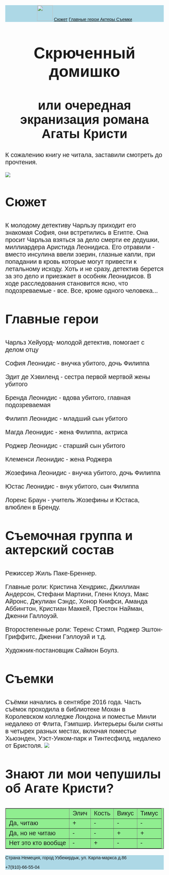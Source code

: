 <html>
    <body style="font-family: sans-serif">
        <header style=" background: lightblue ">
          <img src="https://avatars.mds.yandex.net/i?id=d102d21d9bf1745a0f44df8f8844e6b5c738a7b0-12522847-images-thumbs&n=13" width="50"/>
        <a href="#plot">Сюжет</a>
        <a href="#gg"> Главные герои </a>
        <a href="#acn"> Актеры </a>
        <a href="#semka"> Съемки </a>
        </header>
        <main>
            <h1 style="text-align: center; font-size: 50px "> 
               Скрюченный домишко
            </h1>
            <h2 style="text-align: center; font-size: 40px ">
                или очередная экранизация романа Агаты Кристи
            </h2>
            <p style=" font-size: 20px ">
                К сожалению книгу не читала, заставили смотреть до прочтения. 
            </p>
               <img src="https://avatars.mds.yandex.net/i?id=de69216f18a518120d9949c380c5b4915b0e0b3a-11387523-images-thumbs&n=13"/>
            <h3 id="plot"  style=" font-size: 40px ">
               Сюжет
            </h3>
            <p style=" font-size: 20px ">
                К молодому детективу Чарльзу приходит его знакомая София, они встретились в Египте. Она просит Чарльза взяться за дело смерти ее дедушки, миллиардера Аристида Леонидиса. Его отравили - вместо инсулина ввели эзерин, глазные капли, при попадании в кровь которые могут привести к летальному исходу. Хоть и не сразу, детектив берется за это дело и приезжает в особняк Леонидисов. В ходе расследования становится ясно, что подозреваемые - все. Все, кроме одного человека...
            </p>
            <h3 id="gg" style=" font-size: 40px ">
                 Главные герои
            </h3>
            <p style=" font-size: 20px ">
              Чарльз Хейуорд- молодой детектив, помогает с делом отцу</p>
              <p style=" font-size: 20px ">София Леонидис - внучка убитого, дочь Филиппа</p>
              <p style=" font-size: 20px ">Эдит де Хэвиленд - сестра первой мертвой жены убитого</p>
             <p style=" font-size: 20px "> Бренда Леонидис - вдова убитого, главная подозреваемая</p>
             <p style=" font-size: 20px "> Филипп Леонидис - младший сын убитого</p>
             <p style=" font-size: 20px "> Магда Леонидис - жена Филиппа, актриса</p>
            <p style=" font-size: 20px ">  Роджер Леонидис - старший сын убитого</p>
             <p style=" font-size: 20px "> Клеменси Леонидис - жена Роджера</p>    
             <p style=" font-size: 20px "> Жозефина Леонидис - внучка убитого, дочь Филиппа</p>
              <p style=" font-size: 20px ">Юстас Леонидис - внук убитого, сын Филиппа</p>
              <p style=" font-size: 20px ">Лоренс Браун - учитель Жозефины и Юстаса, влюблен в Бренду.
            </p>
            <h3 id="acn"  style=" font-size: 40px ">
                Съемочная группа и актерский состав
            </h3>
            <p style=" font-size: 20px ">
                Режиссер Жиль Паке-Бреннер.
                 </p>
                <p style=" font-size: 20px ">Главные роли: Кристина Хендрикс, Джиллиан Андерсон, Стефани Мартини, Гленн Клоуз, Макс Айронс, Джулиан Сэндс, Хонор Книфси, Аманда Аббингтон, Кристиан Маккей, Престон Найман, Дженни Галлоуэй.
            </p>
            <p style=" font-size: 20px ">
                Второстепенные роли: Теренс Стэмп, Роджер Эштон-Гриффитс, Дженни Гэллоуэй и т.д.
            </p>
            <p style=" font-size: 20px ">
              Художник-постановщик Саймон Боулз.
                </p>
            <h3 id="semka" style=" font-size: 40px ">
                Съемки
                </h3>
                <p style=" font-size: 20px ">
                     Съёмки начались в сентябре 2016 года. Часть съёмок проходила в библиотеке Мохан в Королевском колледже Лондона и поместье Минли недалеко от Флита, Гэмпшир. Интерьеры были сняты в четырех разных местах, включая поместье Хьюэнден, Уэст-Уиком-парк и Тинтесфилд, недалеко от Бристоля.
                     <img src="https://avatars.mds.yandex.net/i?id=48641c942ac1c930fdeb3bdb081dd44fddee922e-10698550-images-thumbs&n=13">
                    </p>
            <h3 style=" font-size: 40px "> 
            Знают ли мои чепушилы об Агате Кристи?
            </h3>
            <table border="1px" style="border-collapse:collapse; background: lightgreen; font-size: 20px">
                <tr>
                    <td>
                    </td>
                    <td>
                     Элич
                    </td>
                    <td>
                     Кость
                    </td>
                    <td>
                    Викус
                    </td>
                    <td>
                    Тимус
                    </td>
                </tr>
                <tr>
                    <td>
                        Да, читаю
                    </td>
                    <td>
                        +
                    </td>
                    <td> 
                        -
                    </td>
                    <td>
                         -
                    </td>
                    <td>
                       -
                    </td>
                </tr>
                <tr>
                    <td> Да, но не читаю </td>
                    <td> - </td>
                    <td> - </td>
                    <td> + </td>
                    <td> + </td>
                </tr>
                <tr>
                    <td>
                        Нет это кто вообще
                    </td>
                    <td> - </td>
                    <td> + </td>
                    <td> - </td>
                    <td> - </td>
                </tr>
            </table>
        </main>
        <footer style=" background: lightblue ">
            Страна Немеция, город Узбекирдык, ул. Карла-маркса д.86
            <p>
                +7(910)-66-55-04
                </p>
        </footer>
    </body>
</html>
